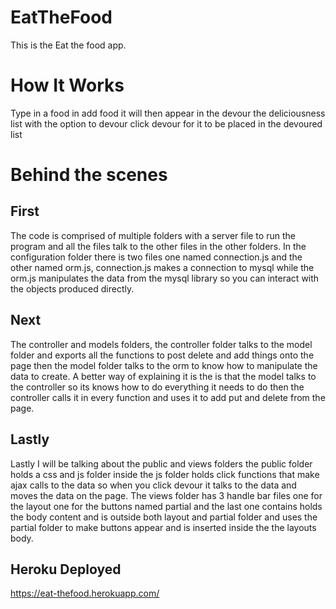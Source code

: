 # EatTheFood
This is the Eat the food app.
# How It Works
Type in a food in add food it will then appear in the devour the deliciousness list with the option to devour click devour
for it to be placed in the devoured list
# Behind the scenes 
## First
The code is comprised of multiple folders with a server file to run the program and all the files talk to the other files in the other folders. In the configuration folder there is two files one named connection.js and the other named orm.js, 
connection.js makes a connection to mysql while the orm.js manipulates the data from the mysql library so you can interact with the objects produced directly.
## Next
The controller and models folders, the controller folder talks to the model folder and exports all the functions to post delete and add things onto the page then the model folder talks to the orm to know how to manipulate the data to create. A better way of explaining it is the is that the model talks to the controller so its knows how to do everything it needs to do then the controller calls it in every function and uses it to add put and delete from the page.
## Lastly
Lastly I will be talking about the public and views folders the public folder holds a css and js folder inside the js folder holds click functions that make ajax calls to the data so when you click devour it talks to the data and moves the data on the page. The views folder has 3 handle bar files one for the layout one for the buttons named partial and the last one contains holds the body content and is outside both layout and partial folder and uses the partial folder to make buttons appear and is inserted inside the the layouts body.
## Heroku Deployed
https://eat-thefood.herokuapp.com/